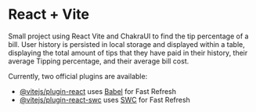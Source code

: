 # React + Vite

Small project using React Vite and ChakraUI to find the tip percentage of a bill. User history is persisted in local storage and displayed within a table,
displaying the total amount of tips that they have paid in their history, their average Tipping percentage, and their average bill cost.

Currently, two official plugins are available:

- [@vitejs/plugin-react](https://github.com/vitejs/vite-plugin-react/blob/main/packages/plugin-react/README.md) uses [Babel](https://babeljs.io/) for Fast Refresh
- [@vitejs/plugin-react-swc](https://github.com/vitejs/vite-plugin-react-swc) uses [SWC](https://swc.rs/) for Fast Refresh
